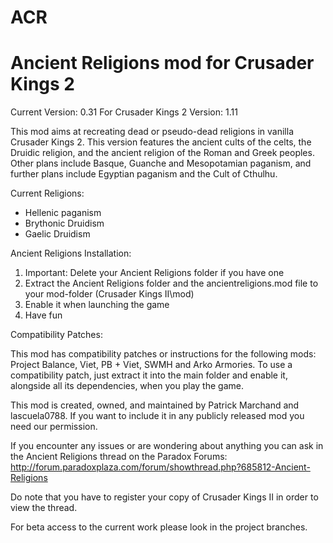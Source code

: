 ACR
===

Ancient Religions mod for Crusader Kings 2
===


Current Version: 0.31
For Crusader Kings 2 Version: 1.11


This mod aims at recreating dead or pseudo-dead religions in vanilla Crusader
Kings 2. This version features the ancient cults of the celts, the Druidic
religion, and the ancient religion of the Roman and Greek peoples. Other plans
include Basque, Guanche and Mesopotamian paganism, and further plans include
Egyptian paganism and the Cult of Cthulhu.


Current Religions:
 - Hellenic paganism
 - Brythonic Druidism
 - Gaelic Druidism


Ancient Religions Installation:

1. Important: Delete your Ancient Religions folder if you have one
2. Extract the Ancient Religions folder and the ancientreligions.mod file to your mod-folder (Crusader Kings II\mod)
3. Enable it when launching the game
4. Have fun


Compatibility Patches:

This mod has compatibility patches or instructions for the following mods: Project Balance, Viet, PB + Viet, SWMH and Arko Armories. To use a compatibility patch, just extract it into the main folder and enable it, alongside all its dependencies, when you play the game.


This mod is created, owned, and maintained by Patrick Marchand and lascuela0788. If you want to include it in any publicly released mod you need our permission.


If you encounter any issues or are wondering about anything you can ask in the Ancient Religions thread on the Paradox Forums: http://forum.paradoxplaza.com/forum/showthread.php?685812-Ancient-Religions


Do note that you have to register your copy of Crusader Kings II in order to view the thread.


For beta access to the current work please look in the project branches.
